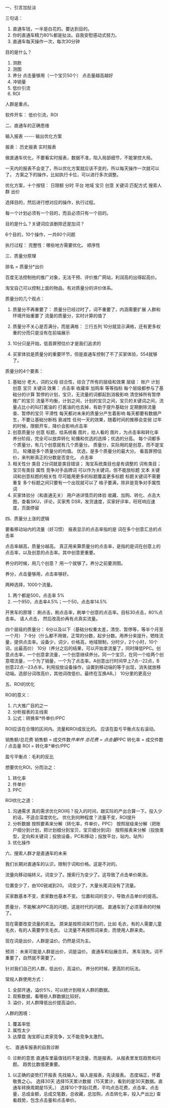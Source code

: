
一、引言加扯淡

三句话：

1. 直通车钱，一半是白花的。要达到目的。
2. 你的直通车精力80%都是扯淡。自我安慰感动式努力。
3. 直通车每天操作一次，每次30分钟


目的是什么？
1. 测款
2. 测图
3. 养分
	点击量够用（一个宝贝50个）
	点击量越高越好
4. 冲销量
5. 低价引流
6. ROI


人群是重点。

软件开车：
低价引流，ROI

二、直通车的正确思维

输入报表  -----  输出优化方案

报表：
	历史报表
	实时报表

做直通车优化，不要看实时报表，数据不准，陷入局部细节，不能掌控大局。


一天内的报表不会变了，所以优化方案就应该不变的，所以每天操作一次就可以了。
方案之下的操作，比如执行卡位，可以进行多次调整。


优化方案，十个按钮：
日限额
分时
平台
地域
宝贝
创意
关键词
匹配方式
搜索人群
出价


选择目的，然后进行想对应的操作，执行过程。

每一个计划必须有一个目的，而且必须只有一个目的。

目的是什么？关键词应该删除还是加词？

6个目的，10个操作，一共60个问题

执行过程：
	完整性：哪些地方需要优化。
	顺序性


三、质量分原理

排名 = 质量分*出价

百度无法控制他的推广对象，无法干预、评价推广网站，利润高的出得起高价。

淘宝自己可以控制上面的物品，有对质量分的评价体系。

质量分的几个观点：
1. 质量分不再重要了：
	质量分已经过时了，词不重要了，内涵需要扩展
	人群和环境开始重要了
	流量的质量分，实时计算的值了

2. 质量分不关心是否满分，而是满格：
	三行五列
	10分就显示满格，还有更多权重的分而只是没有在前端展示

3. 10分只是开始，低首屏预估价才是我们追求的

4. 买家体验是质量分的重要环节，但是直通车控制了不了买家体验，554就够了。


质量分的4个要素：

1. 基础分
	老大，词的父母
	综合性，综合了所有的层级和效果
		层级：
			账户
			计划
			创意
			宝贝
			关键词
		效果：
			点击率
			收藏率
			加购率
			等等指标
		每个层级都参与了基础分的计算
			暂停的计划，宝贝，无流量的词都起到消极影响
			清空掉所有暂停推广的宝贝
			流量不均衡，计划之间，计划的宝贝之间，宝贝的关键词之间，流量占比小的叫打酱油的
			打酱油的也去掉，有助于提升基础分
			定期删除流量查、暂停的宝贝
	平滑性
		每天都对未来的质量分产生着影响
		每天都要有数据产生，不要让基础分断档
	衰减性
		任何一天的效果，随着时间的推移会变弱
		过年的时候，限额开车，降价会影响点击率
2. 创意质量分
	创意
		标题，给系统看
		图片，给人看的
		图片，为点击率和转化率
		养分阶段，完全可以放弃转化
		轮播和优选的选择；优选的分高。
		每个词都多个质量分，有几个创意就有几个质量分。
		质量分，实际用的是创意，而不是宝贝。
		轮播是多个质量分的均值。
		优选，是多个质量分的最大分。
		看首屏预估价，来判断真正的分数是否变化。
	点击率
3. 相关性分
	类目
		2分词就是类目错误；
		淘宝系统类目也是有调整的
		词有类目；
		宝贝有类目
	属性
		竞争对手品牌词
		可以作为关键词，但不能放标题
	文本
		关键词和创意标题的相关性
		尽可能用更多的标题覆盖更多标题
		标题关键词不需要重复
		多个标题之间只要有一个出现就可以了
	格子要满，除非是竞争对手属性词
4. 买家体验分（和直通无关）
	用户进详情页的体验
	收藏、加购、转化、点击大图，查看SKU，评论，买家秀
	DSR，发货速度，买家好评率，旺旺响应速度，页面停留


四、质量分上涨的逻辑

要看移动站内的流量（好习惯）
报表显示的点击率指的是 词在多个创意汇总的点击率


点击率越高，质量分越高。
真正用来算质量分的点击率，是指的是词在创意上的点击率，以及创意的点击率。其中创意更重要。

养分的时候，用几个创意？
用一个就够了。养分之前要测图。

养分，点击量够用，点击率够好。



两种选择，1000个流量。
1. 两个都是500，点击率 5%
2. 一个950，点击率4.5%；一个50，点击率14.5%


开黑车的原理：
刷点击，刷点击率，刷单个创意的点击率。目标30点击，80%点击率。
请人点击，
然后改高价再有点真实流量。


四个层级的质量分：
6分以及以下（基础分权重太差，清空、暂停等，等半个月至一个月）
7-9分（什么都不用做，正常的分数，起步分数。用养分来提升，牺牲流量，提供点击率。设备少，词少，价格高，地域限制，分时少，2个小时，10个词，出最高价）
10分（养分之后的结果，可以开始拿流量了，同时降低PPC。创意点击率，一个创意拿流量，一个创意继续养分。同一个宝贝，在同一个给两个创意喂流量，一个为了销量，一个为了点击率。A创意出行时间早上7点--22点，B创意22点--23点半。利用投放设备操作，设置到移动端的等于出现，消失就放移动端。选部分词改高价，其他词改低价。最终在互换AB。）
10分里的更高分





五、ROI的优化

ROI的意义：
1. 六大推广目的之一
2. 分析报表的主线索
3. 公式：转换率*件单价/PPC


ROI应该在合理的区间内。流量和ROI成反比的。
应该在盈亏平衡点左右滚动。

销售额/总花费
销售额 = 成交件数*件单件
总花费 = 点击量*PPC
转化率 = 成交件数 / 点击量
ROI = 转化率*单价/PPC

盈亏平衡点：毛利的反比

想要优化ROI，分而治之：
1. 转化率
2. 件单价
3. PPC

ROI优化之道：
1. 沟通需求
	真的需求优化ROI吗？投入的时间，跟实际的产出合算一下。投入少的话，不适合深度优化。
	优化到何种程度？流量不变，ROI提升
2. 分析数据
	按照要素来分解（转化率，件单价，PPC）
	按照层级来分解（把账户细分到计划，把计划细分到宝贝，宝贝细分到词）
	按照报表来分解（投放类型，定向和关键词；投放设备，PC和移动；投放平台，站内，站外）
3. 优化操作



六、搜索人群才是直通车的未来

我们长期对直通车的认识，限制于词和价格。这是不对的。

流量向移动端转义。词变少了。搜索行为变少了。这导致了点击单价飙涨。

位置变少了，由100锐减到20。
词变少了，大量长尾词没有了流量。

买家数基本不变，卖家数也基本不变。
位置和词的变少，导致点击单价的提高。

质量分，不能解决PPC高的问题，这是时代的问题。
直通车到了必须革命的时候了。


现在需要改变流量的卖法。
原来是按照词来打包的，比如 毛衣，有的人需要儿童毛衣，有的人需要学生毛衣。
让流量不再按照词来卖，而使用人群来卖。

现在词是出价，人群是溢价。仍然是词为主。


预测：
未来可能是人群是出价，词是溢价。
直通车和钻展合并。
黑车消失。词不重要了，自然就不需要了。




针对我们自己的人群，低出价，高溢价。
养分的时候，更高阶的玩法。


常规人群使用方式：
1. 全部开通，溢价5%，可以统计到相关人群的数据。
2. 观察数据，看哪些人群数据比较好。
3. 溢价，对人群降低出价提高溢价。


人群的困境：
1. 覆盖率低
2. 属性太少
3. 达摩盘 淘宝即让卖家竞争，又不能竞争太激烈。



七、 直通车报表的自我诊断


0. 诊断的意思
直通车里最值钱的不是流量，而是报表。
从报表里发现趋势和问题。
趋势比数值更重要。

1. 以正确的姿势打开报表
先找输入，输入是报表，先读报表。
态度端正，怀着敬畏之心。
选择30天
选择15天累计数据（15天累计，看到的是30天数据。直通车转换周期是15天。）
选择10个字段(花费，平均点击花费，点击率，点击量，总成金额，总成交笔数，总收藏，总加购，点击转化率，投入产出比)
查看趋势，包含点击量和点击单价。
